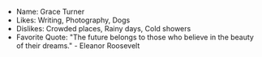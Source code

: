 - Name: Grace Turner
- Likes: Writing, Photography, Dogs
- Dislikes: Crowded places, Rainy days, Cold showers
- Favorite Quote: "The future belongs to those who believe in the beauty of their dreams." - Eleanor Roosevelt
